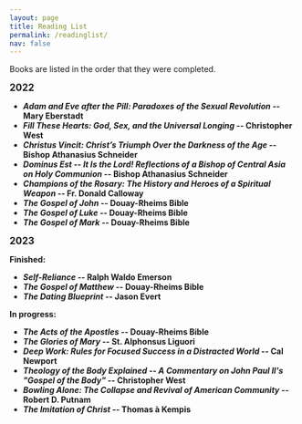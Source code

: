 ```yaml
---
layout: page
title: Reading List
permalink: /readinglist/
nav: false
---
```


Books are listed in the order that they were completed.

<b><big>2022</big><b>

- *Adam and Eve after the Pill: Paradoxes of the Sexual Revolution* -- Mary Eberstadt
- *Fill These Hearts: God, Sex, and the Universal Longing* -- Christopher West
- *Christus Vincit: Christ’s Triumph Over the Darkness of the Age* -- Bishop Athanasius Schneider
- *Dominus Est -- It Is the Lord! Reflections of a Bishop of Central Asia on Holy Communion* -- Bishop Athanasius Schneider
- *Champions of the Rosary: The History and Heroes of a Spiritual Weapon* -- Fr. Donald Calloway
- *The Gospel of John* -- Douay-Rheims Bible
- *The Gospel of Luke* -- Douay-Rheims Bible
- *The Gospel of Mark* -- Douay-Rheims Bible

<b><big>2023</big><b>

<b>Finished:<b>

- *Self-Reliance* -- Ralph Waldo Emerson
- *The Gospel of Matthew* -- Douay-Rheims Bible
- *The Dating Blueprint* -- Jason Evert

<b>In progress:<b>

- *The Acts of the Apostles* -- Douay-Rheims Bible
- *The Glories of Mary* -- St. Alphonsus Liguori
- *Deep Work: Rules for Focused Success in a Distracted World* -- Cal Newport
- *Theology of the Body Explained -- A Commentary on John Paul II's "Gospel of the Body"* -- Christopher West
- *Bowling Alone: The Collapse and Revival of American Community* -- Robert D. Putnam
- *The Imitation of Christ* -- Thomas à Kempis
